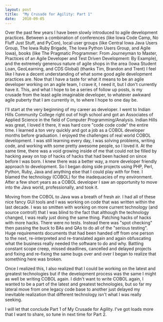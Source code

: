 ```yaml
---
layout: post
title:  "My Crusade for Agility: Part 1"
date:   2010-09-05
---
```


Over the past few years I have been slowly introduced to agile development
practices. Between a combination of conferences (like Iowa Code Camp, No
Fluff Just Stuff, and PyCon), local user groups (like Central Iowa Java
Users Group, The Iowa Ruby Brigade, The Iowa Python Users Group, and Agile
Iowa), books (like The Pragmatic Programmer: From Journeyman to Master,
Practices of an Agile Developer and Test Driven Development: By Example),
and the extremely generous nature of agile shops in the area (Iowa Student
Loan, GeoLearning, and CDS Global) (thanks Tim, Brandon and Trent) I feel
like I have a decent understanding of what some good agile development
practices are. Now that I have a taste for what it means to be an agile
developer working on an agile team, I crave it, I need it, but I don't
currently have it. This, and what I hope to be a series of follow up posts,
is my crusade from the least agile imaginable developer, to whatever awkward
agile puberty that I am currently in, to where I hope to one day be.


I'll start at the very beginning of my career as developer. I went to Indian
Hills Community College right out of high school and got an Associates of
Applied Science in the field of Computer Programming/Analysis. Indian Hills
was great, I loved it there, it was hard core "code code code" the entire time.
I learned a ton very quickly and got a job as a COBOL developer months before
graduation. I enjoyed the challenges of real world COBOL development. I was
still learning every day, I was solving problems, writing code, and working
with some pretty awesome people, so I loved it. At the same time, there was
a void growing inside of me that could not be filled by hacking away on top
of hacks of hacks that had been hacked on since before I was born. I knew
there was a better way, a more developer friendly approach to development. So
I began doing side projects using PHP, Perl, Python, Ruby, Java and anything
else that I could play with for free. I blamed the technology (COBOL) for the
inadequacies of my environment. After a few short years as a COBOL developer I
saw an opportunity to move into the Java world, professionally, and took it.


Moving from the COBOL to Java was a breath of fresh air. I had all of these
nice fancy GUI tools and I was working on code that was written within the
last decade. I was so smitten with working on more current technology (and
source control!) that I was blind to the fact that although the technology
changed, I was really just doing the same thing. Patching hacks of hacks with
more hacks. There were no tests. Instead there was "spot checking" then passing
the buck to BAs and QAs to do all of the "serious testing". Huge requirements
documents that had been handed off from one person to the next, re-interpreted
and re-translated again and again obfuscating what the business really needed
the software to do and why. Battling constant scope creep, missed deadlines,
cancelled and delayed projects and fixing and re-fixing the same bugs over and
over I began to realize that something here was broken.


Once I realized this, I also realized that I could be working on the latest and
greatest technologies but if the development process was the same I might as
well be writing COBOL again. I didn't want to write COBOL again, I wanted to be
a part of the latest and greatest technologies, but so far my lateral move from
one legacy code base to another just delayed my inevitable realization that
different technology isn't what I was really seeking.


I will let that conclude Part 1 of My Crusade for Agility. I've got loads more
that I want to share, so tune in next time for Part 2.
